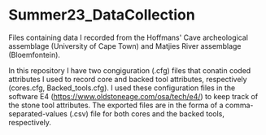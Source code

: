 # Summer23_DataCollection
Files containing data I recorded from the Hoffmans' Cave archeological assemblage (University of Cape Town) and Matjies River assemblage (Bloemfontein).

In this repository I have two congiguration (.cfg) files that conatin coded attributes I used to record core and backed tool attributes, respectively (cores.cfg, Backed_tools.cfg). I used these configuration files in the software E4 (https://www.oldstoneage.com/osa/tech/e4/) to keep track of the stone tool attributes. The exported files are in the forma of a comma-separated-values (.csv) file for both cores and the backed tools, respectively.
